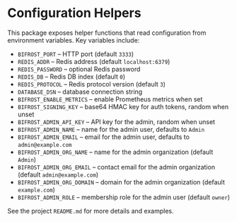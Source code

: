 # Configuration Helpers

This package exposes helper functions that read configuration from
environment variables. Key variables include:

- `BIFROST_PORT` – HTTP port (default `3333`)
- `REDIS_ADDR` – Redis address (default `localhost:6379`)
- `REDIS_PASSWORD` – optional Redis password
- `REDIS_DB` – Redis DB index (default `0`)
- `REDIS_PROTOCOL` – Redis protocol version (default `3`)
- `DATABASE_DSN` – database connection string
- `BIFROST_ENABLE_METRICS` – enable Prometheus metrics when set
- `BIFROST_SIGNING_KEY` – base64 HMAC key for auth tokens, random when unset
- `BIFROST_ADMIN_API_KEY` – API key for the admin, random when unset
- `BIFROST_ADMIN_NAME` – name for the admin user, defaults to `Admin`
- `BIFROST_ADMIN_EMAIL` – email for the admin user, defaults to `admin@example.com`
- `BIFROST_ADMIN_ORG_NAME` – name for the admin organization (default `Admin`)
- `BIFROST_ADMIN_ORG_EMAIL` – contact email for the admin organization (default `admin@example.com`)
- `BIFROST_ADMIN_ORG_DOMAIN` – domain for the admin organization (default `example.com`)
- `BIFROST_ADMIN_ROLE` – membership role for the admin user (default `owner`)

See the project `README.md` for more details and examples.
